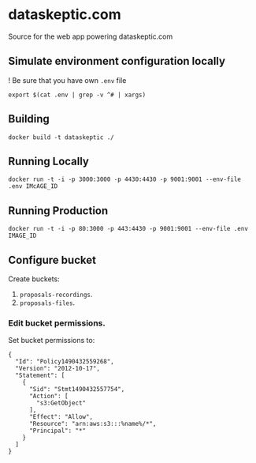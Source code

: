 # dataskeptic.com

Source for the web app powering dataskeptic.com

## Simulate environment configuration locally

! Be sure that you have own `.env` file


```
export $(cat .env | grep -v ^# | xargs)
```

## Building

```
docker build -t dataskeptic ./
```

## Running Locally

```
docker run -t -i -p 3000:3000 -p 4430:4430 -p 9001:9001 --env-file .env IMcAGE_ID
```

## Running Production

```
docker run -t -i -p 80:3000 -p 443:4430 -p 9001:9001 --env-file .env IMAGE_ID
```

## Configure bucket
Create buckets:
 1. `proposals-recordings`.
 1. `proposals-files`.

### Edit bucket permissions.

Set bucket permissions to:
```
{
  "Id": "Policy1490432559268",
  "Version": "2012-10-17",
  "Statement": [
    {
      "Sid": "Stmt1490432557754",
      "Action": [
        "s3:GetObject"
      ],
      "Effect": "Allow",
      "Resource": "arn:aws:s3:::%name%/*",
      "Principal": "*"
    }
  ]
}
```
